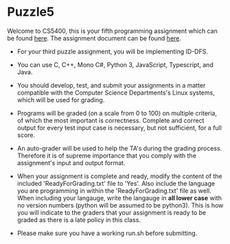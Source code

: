 # Puzzle5 

Welcome to CS5400, this is your fifth programming assignment which can be found [here](https://docs.google.com/document/d/1kiYaPRGIMO8unL4r8VQiFewu7vJcz_Lfrjgo5DrFjuw/edit?usp=sharing). 
The assignment document can be found [here](https://docs.google.com/document/d/1lvH5KQ-KH5yby7uUOvyvSu_uF05gaw40jZUoozXY13c/edit?usp=sharing1). 
- For your third puzzle assignment, you will be implementing ID-DFS. 
- You can use C, C++, Mono C#, Python 3, JavaScript, Typescript, and Java. 
- You should develop, test, and submit your assignments in a matter compatible with the Computer Science Departments's Linux systems, which will be used for grading.
- Programs will be graded (on a scale from 0 to 100) on multiple criteria, of which the most important is correctness. Complete and correct output for every test input case is necessary, but not sufficient, for a full score.
- An auto-grader will be used to help the TA's during the grading process. Therefore it is of supreme importance that you comply with the assignment's input and output format.
- When your assignment is complete and ready, modify the content of the included 'ReadyForGrading.txt' file to 'Yes'. Also include the language you are programming in within the 'ReadyForGrading.txt' file as well. When including your langauge, write the langauge in **all lower case** with no version numbers (python will be assumed to be python3). This is how you will indicate to the graders that your assignment is ready to be graded as there is a late policy in this class.

- Please make sure you have a working run.sh before submitting.


